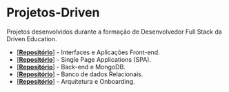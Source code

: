 # Projetos-Driven

Projetos desenvolvidos durante a formação de Desenvolvedor Full Stack da Driven Education.

- [[**Repositório**](/1-Frontend-Interface-Applications)] - Interfaces e Aplicações Front-end.
- [[**Repositório**](/2-Single-Page-Applications)] - Single Page Applications (SPA).
- [[**Repositório**](/3-Backend-APIs)] - Back-end e MongoDB.
- [[**Repositório**](/4-Relational-Database)] - Banco de dados Relacionais.
- [[**Repositório**](/5-Architecture-Onboarding/)] - Arquitetura e Onboarding.